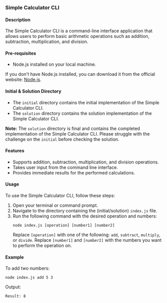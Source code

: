 ### Simple Calculator CLI

#### Description

The Simple Calculator CLI is a command-line interface application that allows users to perform basic arithmetic operations such as addition, subtraction, multiplication, and division.

#### Pre-requisites

- Node.js installed on your local machine.

If you don't have Node.js installed, you can download it from the official website: [Node.js](https://nodejs.org/).

#### Initial & Solution Directory

- The `initial` directory contains the initial implementation of the Simple Calculator CLI.
- The `solution` directory contains the solution implementation of the Simple Calculator CLI.

**Note:** The `solution` directory is final and contains the completed implementation of the Simple Calculator CLI. Please struggle with the challenge on the `initial` before checking the solution.

#### Features

- Supports addition, subtraction, multiplication, and division operations.
- Takes user input from the command line interface.
- Provides immediate results for the performed calculations.

#### Usage

To use the Simple Calculator CLI, follow these steps:

1. Open your terminal or command prompt.
2. Navigate to the directory containing the (initial/solution) `index.js` file.
3. Run the following command with the desired operation and numbers:
   ```
   node index.js [operation] [number1] [number2]
   ```
   Replace `[operation]` with one of the following: `add`, `subtract`, `multiply`, or `divide`.
   Replace `[number1]` and `[number2]` with the numbers you want to perform the operation on.

#### Example

To add two numbers:

```
node index.js add 5 3
```

Output:

```
Result: 8
```
